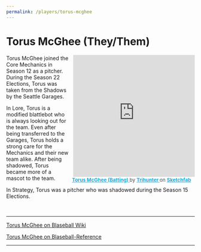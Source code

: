 ```yaml
---
permalink: /players/torus-mcghee
---
```


# Torus McGhee (They/Them)

<div class="sketchfab-embed-wrapper" style="float: right"> <iframe title="Torus McGhee (Batting)" width="325px" 
height="325px" style="float: right; padding-left: 10px" frameborder="0" allowfullscreen mozallowfullscreen="true" 
webkitallowfullscreen="true" allow="autoplay; fullscreen; xr-spatial-tracking" xr-spatial-tracking 
execution-while-out-of-viewport execution-while-not-rendered web-share src="https://sketchfab.com/models/daca659eafc043d1b8fa057310fbfc9f/embed"> 
</iframe> <p style="font-size: 13px; font-weight: normal; margin: 10px; color: #4A4A4A;"> 
<a href="https://sketchfab.com/3d-models/torus-mcghee-batting-daca659eafc043d1b8fa057310fbfc9f?utm_medium=embed&utm_campaign=share-popup&utm_content=daca659eafc043d1b8fa057310fbfc9f" 
target="_blank" style="font-weight: bold; color: #1CAAD9;"> Torus McGhee (Batting) </a> by <a href="https://sketchfab.com/deathinyourgeneraldirection?utm_medium=embed&utm_campaign=share-popup&utm_content=daca659eafc043d1b8fa057310fbfc9f" 
target="_blank" style="font-weight: bold; color: #1CAAD9;"> Trihunter </a> on <a href="https://sketchfab.com?utm_medium=embed&utm_campaign=share-popup&utm_content=daca659eafc043d1b8fa057310fbfc9f" 
target="_blank" style="font-weight: bold; color: #1CAAD9;">Sketchfab</a></p></div>

Torus McGhee joined the Core Mechanics in Season 12 as a pitcher. During the Season 22 Elections, Torus was taken from
the Shadows by the Seattle Garages.

In Lore, Torus is a modified blattlebot who is always looking out for the team. Even after being transferred to the
Garages, Torus holds a strong care for the Mechanics and their new team alike. After being shadowed, Torus became more
of a mascot to the team.

In Strategy, Torus was a pitcher who was shadowed during the Season 15 Elections.

&nbsp;
&nbsp;

---

[Torus McGhee on Blaseball Wiki](https://www.blaseball.wiki/w/Torus_McGhee)

[Torus McGhee on Blaseball-Reference](https://blaseball-reference.com/players/torus-mcghee)

---